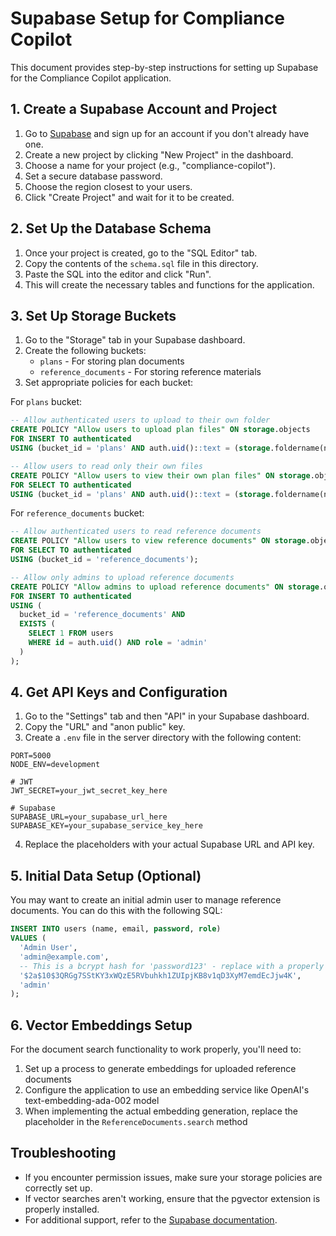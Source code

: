# Supabase Setup for Compliance Copilot

This document provides step-by-step instructions for setting up Supabase for the Compliance Copilot application.

## 1. Create a Supabase Account and Project

1. Go to [Supabase](https://supabase.com/) and sign up for an account if you don't already have one.
2. Create a new project by clicking "New Project" in the dashboard.
3. Choose a name for your project (e.g., "compliance-copilot").
4. Set a secure database password.
5. Choose the region closest to your users.
6. Click "Create Project" and wait for it to be created.

## 2. Set Up the Database Schema

1. Once your project is created, go to the "SQL Editor" tab.
2. Copy the contents of the `schema.sql` file in this directory.
3. Paste the SQL into the editor and click "Run".
4. This will create the necessary tables and functions for the application.

## 3. Set Up Storage Buckets

1. Go to the "Storage" tab in your Supabase dashboard.
2. Create the following buckets:
   - `plans` - For storing plan documents
   - `reference_documents` - For storing reference materials
3. Set appropriate policies for each bucket:

For `plans` bucket:
```sql
-- Allow authenticated users to upload to their own folder
CREATE POLICY "Allow users to upload plan files" ON storage.objects
FOR INSERT TO authenticated
USING (bucket_id = 'plans' AND auth.uid()::text = (storage.foldername(name))[1]);

-- Allow users to read only their own files
CREATE POLICY "Allow users to view their own plan files" ON storage.objects
FOR SELECT TO authenticated
USING (bucket_id = 'plans' AND auth.uid()::text = (storage.foldername(name))[1]);
```

For `reference_documents` bucket:
```sql
-- Allow authenticated users to read reference documents
CREATE POLICY "Allow users to view reference documents" ON storage.objects
FOR SELECT TO authenticated
USING (bucket_id = 'reference_documents');

-- Allow only admins to upload reference documents
CREATE POLICY "Allow admins to upload reference documents" ON storage.objects
FOR INSERT TO authenticated
USING (
  bucket_id = 'reference_documents' AND 
  EXISTS (
    SELECT 1 FROM users 
    WHERE id = auth.uid() AND role = 'admin'
  )
);
```

## 4. Get API Keys and Configuration

1. Go to the "Settings" tab and then "API" in your Supabase dashboard.
2. Copy the "URL" and "anon public" key.
3. Create a `.env` file in the server directory with the following content:

```
PORT=5000
NODE_ENV=development

# JWT
JWT_SECRET=your_jwt_secret_key_here

# Supabase
SUPABASE_URL=your_supabase_url_here
SUPABASE_KEY=your_supabase_service_key_here
```

4. Replace the placeholders with your actual Supabase URL and API key.

## 5. Initial Data Setup (Optional)

You may want to create an initial admin user to manage reference documents. You can do this with the following SQL:

```sql
INSERT INTO users (name, email, password, role)
VALUES (
  'Admin User',
  'admin@example.com',
  -- This is a bcrypt hash for 'password123' - replace with a properly hashed password in production
  '$2a$10$3QRGg7SStKY3xWQzE5RVbuhkh1ZUIpjKB8v1qD3XyM7emdEcJjw4K',
  'admin'
);
```

## 6. Vector Embeddings Setup

For the document search functionality to work properly, you'll need to:

1. Set up a process to generate embeddings for uploaded reference documents
2. Configure the application to use an embedding service like OpenAI's text-embedding-ada-002 model
3. When implementing the actual embedding generation, replace the placeholder in the `ReferenceDocuments.search` method

## Troubleshooting

- If you encounter permission issues, make sure your storage policies are correctly set up.
- If vector searches aren't working, ensure that the pgvector extension is properly installed.
- For additional support, refer to the [Supabase documentation](https://supabase.com/docs).